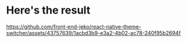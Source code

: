 # Here's the result


https://github.com/front-end-jeko/react-native-theme-switcher/assets/43757639/1acbd3b9-e3a2-4b02-ac78-240f95b2694f

